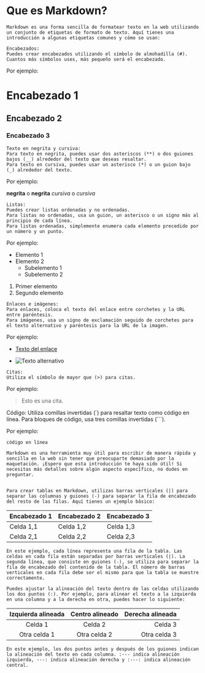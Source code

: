 # Que es Markdown?
~~~
Markdown es una forma sencilla de formatear texto en la web utilizando un conjunto de etiquetas de formato de texto. Aquí tienes una introducción a algunas etiquetas comunes y cómo se usan:

Encabezados:
Puedes crear encabezados utilizando el símbolo de almohadilla (#). Cuantos más símbolos uses, más pequeño será el encabezado. 
~~~
Por ejemplo:

# Encabezado 1
## Encabezado 2
### Encabezado 3 

~~~
Texto en negrita y cursiva:
Para texto en negrita, puedes usar dos asteriscos (**) o dos guiones bajos (__) alrededor del texto que deseas resaltar.
Para texto en cursiva, puedes usar un asterisco (*) o un guion bajo (_) alrededor del texto.
~~~
Por ejemplo:

**negrita** o __negrita__
*cursiva* o _cursiva_
~~~
Listas:
Puedes crear listas ordenadas y no ordenadas.
Para listas no ordenadas, usa un guion, un asterisco o un signo más al principio de cada línea.
Para listas ordenadas, simplemente enumera cada elemento precedido por un número y un punto.
~~~
Por ejemplo:

- Elemento 1
- Elemento 2
  - Subelemento 1
  - Subelemento 2
1. Primer elemento
2. Segundo elemento




~~~
Enlaces e imágenes:
Para enlaces, coloca el texto del enlace entre corchetes y la URL entre paréntesis.
Para imágenes, usa un signo de exclamación seguido de corchetes para el texto alternativo y paréntesis para la URL de la imagen.
~~~
Por ejemplo:


- [Texto del enlace](URL_del_enlace)

- ![Texto alternativo](URL_de_la_imagen)

~~~
Citas:
Utiliza el símbolo de mayor que (>) para citas.
~~~
Por ejemplo:


> Esto es una cita.

Código:
Utiliza comillas invertidas (`) para resaltar texto como código en línea. Para bloques de código, usa tres comillas invertidas (```).

Por ejemplo:


`código en línea`
~~~
Markdown es una herramienta muy útil para escribir de manera rápida y sencilla en la web sin tener que preocuparte demasiado por la maquetación. ¡Espero que esta introducción te haya sido útil! Si necesitas más detalles sobre algún aspecto específico, no dudes en preguntar.


Para crear tablas en Markdown, utilizas barras verticales (|) para separar las columnas y guiones (-) para separar la fila de encabezado del resto de las filas. Aquí tienes un ejemplo básico:
~~~

| Encabezado 1 | Encabezado 2 | Encabezado 3 |
|--------------|--------------|--------------|
| Celda 1,1    | Celda 1,2    | Celda 1,3    |
| Celda 2,1    | Celda 2,2    | Celda 2,3    |

~~~
En este ejemplo, cada línea representa una fila de la tabla. Las celdas en cada fila están separadas por barras verticales (|). La segunda línea, que consiste en guiones (-), se utiliza para separar la fila de encabezado del contenido de la tabla. El número de barras verticales en cada fila debe ser el mismo para que la tabla se muestre correctamente.

Puedes ajustar la alineación del texto dentro de las celdas utilizando los dos puntos (:). Por ejemplo, para alinear el texto a la izquierda en una columna y a la derecha en otra, puedes hacer lo siguiente:
~~~
| Izquierda alineada | Centro alineado | Derecha alineada |
|:------------------:|:---------------:|----------------:|
| Celda 1           |    Celda 2      |        Celda 3   |
| Otra celda 1      |    Otra celda 2|        Otra celda 3 |

~~~
En este ejemplo, los dos puntos antes y después de los guiones indican la alineación del texto en cada columna. :--- indica alineación izquierda, ---: indica alineación derecha y :---: indica alineación central.

~~~

